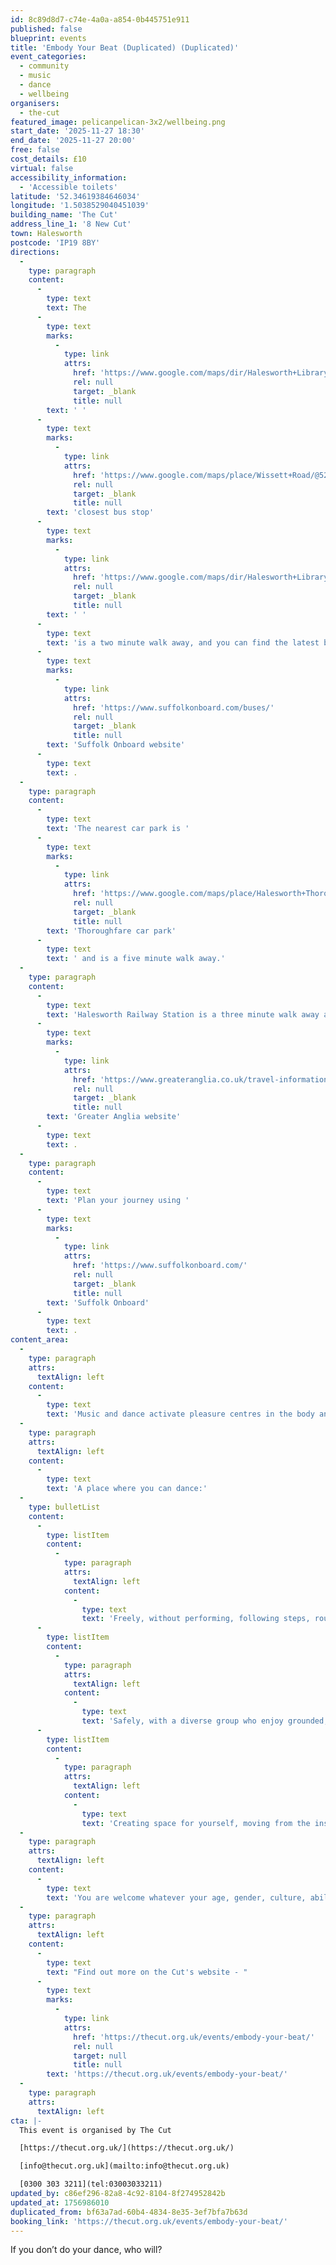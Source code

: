 ```yaml
---
id: 8c89d8d7-c74e-4a0a-a854-0b445751e911
published: false
blueprint: events
title: 'Embody Your Beat (Duplicated) (Duplicated)'
event_categories:
  - community
  - music
  - dance
  - wellbeing
organisers:
  - the-cut
featured_image: pelicanpelican-3x2/wellbeing.png
start_date: '2025-11-27 18:30'
end_date: '2025-11-27 20:00'
free: false
cost_details: £10
virtual: false
accessibility_information:
  - 'Accessible toilets'
latitude: '52.34619384646034'
longitude: '1.5038529040451039'
building_name: 'The Cut'
address_line_1: '8 New Cut'
town: Halesworth
postcode: 'IP19 8BY'
directions:
  -
    type: paragraph
    content:
      -
        type: text
        text: The
      -
        type: text
        marks:
          -
            type: link
            attrs:
              href: 'https://www.google.com/maps/dir/Halesworth+Library,+Bridge+Street,+Halesworth/Car+Park,+Halesworth+IP19+8BF/@52.3449212,1.5000528,17z/data=!3m1!4b1!4m14!4m13!1m5!1m1!1s0x47d98b36c7f5f84d:0xfd770d2c2e133869!2m2!1d1.5019204!2d52.3450274!1m5!1m1!1s0x47d98b31303c7f8f:0xbf54f01bf856cf9f!2m2!1d1.5032912!2d52.3445208!3e2?entry=ttu'
              rel: null
              target: _blank
              title: null
        text: ' '
      -
        type: text
        marks:
          -
            type: link
            attrs:
              href: 'https://www.google.com/maps/place/Wissett+Road/@52.3460503,1.5009029,17z/data=!3m1!5s0x47d98b315a44014f:0x4d61dd8517d71f86!4m23!1m16!4m15!1m6!1m2!1s0x47d98b31508c5357:0x40eccb485f618aed!2sThe+Cut,+8+New+Cut,+Halesworth+IP19+8BY!2m2!1d1.503869!2d52.3460759!1m6!1m2!1s0x47d98b3154831a81:0xf6d54937e9a00af2!2sWissett+Road,+Halesworth+IP19+8BX!2m2!1d1.502986!2d52.346161!3e2!3m5!1s0x47d98b3154831a81:0xf6d54937e9a00af2!8m2!3d52.346161!4d1.502986!16s%2Fg%2F1q67qtk1w?entry=ttu&g_ep=EgoyMDI0MTAyOS4wIKXMDSoASAFQAw%3D%3D'
              rel: null
              target: _blank
              title: null
        text: 'closest bus stop'
      -
        type: text
        marks:
          -
            type: link
            attrs:
              href: 'https://www.google.com/maps/dir/Halesworth+Library,+Bridge+Street,+Halesworth/Car+Park,+Halesworth+IP19+8BF/@52.3449212,1.5000528,17z/data=!3m1!4b1!4m14!4m13!1m5!1m1!1s0x47d98b36c7f5f84d:0xfd770d2c2e133869!2m2!1d1.5019204!2d52.3450274!1m5!1m1!1s0x47d98b31303c7f8f:0xbf54f01bf856cf9f!2m2!1d1.5032912!2d52.3445208!3e2?entry=ttu'
              rel: null
              target: _blank
              title: null
        text: ' '
      -
        type: text
        text: 'is a two minute walk away, and you can find the latest bus timetables on the '
      -
        type: text
        marks:
          -
            type: link
            attrs:
              href: 'https://www.suffolkonboard.com/buses/'
              rel: null
              target: _blank
              title: null
        text: 'Suffolk Onboard website'
      -
        type: text
        text: .
  -
    type: paragraph
    content:
      -
        type: text
        text: 'The nearest car park is '
      -
        type: text
        marks:
          -
            type: link
            attrs:
              href: 'https://www.google.com/maps/place/Halesworth+Thoroughfare+Car+Park/@52.3445643,1.5001719,17z/data=!4m23!1m16!4m15!1m6!1m2!1s0x47d98b36c7f5f84d:0xfd770d2c2e133869!2sHalesworth+Library,+Bridge+Street,+Halesworth!2m2!1d1.5019204!2d52.3450274!1m6!1m2!1s0x47d98b30d8472cfb:0x1f4bb1f9cfc782db!2sHalesworth+Thoroughfare+Car+Park,+Thoroughfare,+Halesworth+IP19+8AH!2m2!1d1.5028642!2d52.344223!3e2!3m5!1s0x47d98b30d8472cfb:0x1f4bb1f9cfc782db!8m2!3d52.344223!4d1.5028642!16s%2Fg%2F11d_8gq5bl?entry=ttu'
              rel: null
              target: _blank
              title: null
        text: 'Thoroughfare car park'
      -
        type: text
        text: ' and is a five minute walk away.'
  -
    type: paragraph
    content:
      -
        type: text
        text: 'Halesworth Railway Station is a three minute walk away and you can find train times on the '
      -
        type: text
        marks:
          -
            type: link
            attrs:
              href: 'https://www.greateranglia.co.uk/travel-information/station-information/has'
              rel: null
              target: _blank
              title: null
        text: 'Greater Anglia website'
      -
        type: text
        text: .
  -
    type: paragraph
    content:
      -
        type: text
        text: 'Plan your journey using '
      -
        type: text
        marks:
          -
            type: link
            attrs:
              href: 'https://www.suffolkonboard.com/'
              rel: null
              target: _blank
              title: null
        text: 'Suffolk Onboard'
      -
        type: text
        text: .
content_area:
  -
    type: paragraph
    attrs:
      textAlign: left
    content:
      -
        type: text
        text: 'Music and dance activate pleasure centres in the body and brain stimulating comfort, calm, relaxation, joy and empowerment as well as recalibrating the sensory and nervous systems. The class is inclusive and trauma informed.'
  -
    type: paragraph
    attrs:
      textAlign: left
    content:
      -
        type: text
        text: 'A place where you can dance:'
  -
    type: bulletList
    content:
      -
        type: listItem
        content:
          -
            type: paragraph
            attrs:
              textAlign: left
            content:
              -
                type: text
                text: 'Freely, without performing, following steps, routines or partnering with no expectations of what your dance should be or look like'
      -
        type: listItem
        content:
          -
            type: paragraph
            attrs:
              textAlign: left
            content:
              -
                type: text
                text: 'Safely, with a diverse group who enjoy grounded, conscious, freeform movement dancing on their own and together with consent and respect'
      -
        type: listItem
        content:
          -
            type: paragraph
            attrs:
              textAlign: left
            content:
              -
                type: text
                text: 'Creating space for yourself, moving from the inside out, engaging with others and sharing experiences which has a positive effect on mental and physical health and wellbeing'
  -
    type: paragraph
    attrs:
      textAlign: left
    content:
      -
        type: text
        text: 'You are welcome whatever your age, gender, culture, ability, experience, shape, fitness, physical and mental ability (under 16’s must be accompanied by an adult).'
  -
    type: paragraph
    attrs:
      textAlign: left
    content:
      -
        type: text
        text: "Find out more on the Cut's website - "
      -
        type: text
        marks:
          -
            type: link
            attrs:
              href: 'https://thecut.org.uk/events/embody-your-beat/'
              rel: null
              target: null
              title: null
        text: 'https://thecut.org.uk/events/embody-your-beat/'
  -
    type: paragraph
    attrs:
      textAlign: left
cta: |-
  This event is organised by The Cut

  [https://thecut.org.uk/](https://thecut.org.uk/) 

  [info@thecut.org.uk](mailto:info@thecut.org.uk)

  [0300 303 3211](tel:03003033211)
updated_by: c86ef296-82a8-4c92-8104-8f274952842b
updated_at: 1756986010
duplicated_from: bf63a7ad-60b4-4834-8e35-3ef7bfa7b63d
booking_link: 'https://thecut.org.uk/events/embody-your-beat/'
---
```

If you don’t do your dance, who will?